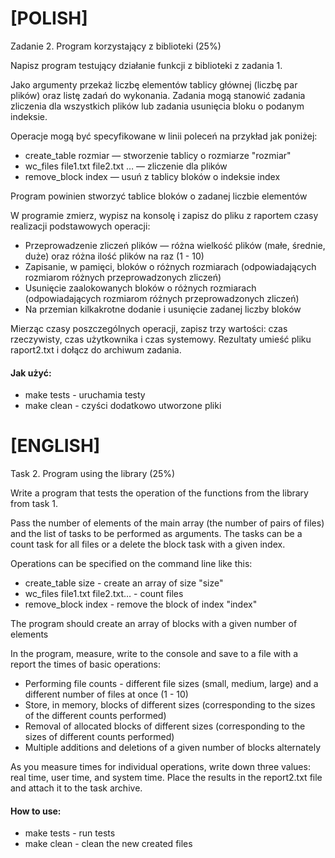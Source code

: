 # [POLISH]
Zadanie 2. Program korzystający z biblioteki (25%)

Napisz program testujący działanie funkcji z biblioteki z zadania 1.

Jako argumenty przekaż liczbę elementów tablicy głównej (liczbę par plików) oraz listę zadań do wykonania. Zadania mogą stanowić zadania zliczenia dla wszystkich plików  lub zadania usunięcia bloku o podanym indeksie.

Operacje mogą być specyfikowane w linii poleceń na przykład jak poniżej:

* create_table rozmiar — stworzenie tablicy o rozmiarze "rozmiar"
* wc_files file1.txt file2.txt … — zliczenie dla plików
* remove_block index — usuń z tablicy bloków o indeksie index

Program powinien stworzyć tablice bloków o zadanej liczbie elementów

W programie zmierz, wypisz na konsolę i zapisz do pliku z raportem czasy realizacji podstawowych operacji:

* Przeprowadzenie zliczeń plików — różna wielkość plików (małe, średnie, duże) oraz różna ilość plików na raz (1 - 10)
* Zapisanie, w pamięci, bloków o różnych rozmiarach (odpowiadających rozmiarom różnych przeprowadzonych zliczeń)
* Usunięcie zaalokowanych bloków o różnych rozmiarach  (odpowiadających rozmiarom różnych przeprowadzonych zliczeń)
* Na przemian  kilkakrotne dodanie i usunięcie zadanej liczby bloków 

Mierząc czasy poszczególnych operacji, zapisz trzy wartości: czas rzeczywisty, czas użytkownika i czas systemowy. Rezultaty umieść pliku raport2.txt i dołącz do archiwum zadania.

#### Jak użyć:
* make tests - uruchamia testy
* make clean - czyści dodatkowo utworzone pliki


# [ENGLISH]
Task 2. Program using the library (25%)

Write a program that tests the operation of the functions from the library from task 1.

Pass the number of elements of the main array (the number of pairs of files) and the list of tasks to be performed as arguments. The tasks can be a count task for all files or a delete the block task with a given index.

Operations can be specified on the command line like this:

* create_table size - create an array of size "size"
* wc_files file1.txt file2.txt… - count files
* remove_block index - remove the block of index "index"

The program should create an array of blocks with a given number of elements

In the program, measure, write to the console and save to a file with a report the times of basic operations:

* Performing file counts - different file sizes (small, medium, large) and a different number of files at once (1 - 10)
* Store, in memory, blocks of different sizes (corresponding to the sizes of the different counts performed)
* Removal of allocated blocks of different sizes (corresponding to the sizes of different counts performed)
* Multiple additions and deletions of a given number of blocks alternately

As you measure times for individual operations, write down three values: real time, user time, and system time. Place the results in the report2.txt file and attach it to the task archive.


#### How to use:
* make tests - run tests
* make clean - clean the new created files
